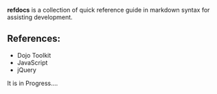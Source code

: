**refdocs** is a collection of quick reference guide in markdown syntax for assisting development.

## References:

* Dojo Toolkit
* JavaScript
* jQuery

It is in Progress....

